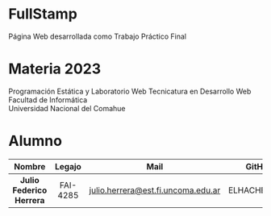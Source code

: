 # FullStamp

Página Web desarrollada como Trabajo Práctico Final
 
# Materia 2023
 
Programación Estática y Laboratorio Web
Tecnicatura en Desarrollo Web  
Facultad de Informática  
Universidad Nacional del Comahue  
 
# Alumno
 
| Nombre                             |  Legajo    | Mail                                     | GitHub             |
|:----------------------------------:|:----------:|:----------------------------------------:|:------------------:|
| **Julio Federico Herrera**         | FAI-4285   | julio.herrera@est.fi.uncoma.edu.ar       | ELHACHESALTA       |